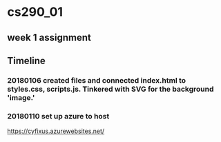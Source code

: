 # cs290_01
## week 1 assignment
## Timeline
### 20180106 created files and connected index.html to styles.css, scripts.js. Tinkered with SVG for the background 'image.'
### 20180110 set up azure to host
https://cyfixus.azurewebsites.net/